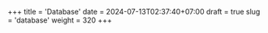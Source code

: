 +++
title = 'Database'
date = 2024-07-13T02:37:40+07:00
draft = true
slug = 'database'
weight = 320
+++
